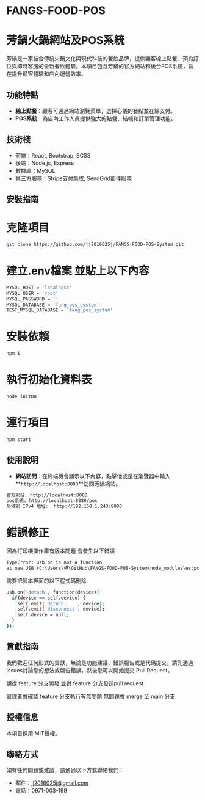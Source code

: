 # FANGS-FOOD-POS

# 芳鍋火鍋網站及POS系統

芳鍋是一家結合傳統火鍋文化與現代科技的餐飲品牌，提供顧客線上點餐、預約訂位與即時客服的全新餐飲體驗。本項目包含芳鍋的官方網站和後台POS系統，旨在提升顧客體驗和店內運營效率。

## 功能特點

- **線上點餐**：顧客可通過網站瀏覽菜單，選擇心儀的餐點並在線支付。
- **POS系統**：為店內工作人員提供強大的點餐、結帳和訂單管理功能。

## 技術棧

- 前端：React, Bootstrap, SCSS
- 後端：Node.js, Express
- 數據庫：MySQL
- 第三方服務：Stripe支付集成, SendGrid郵件服務

## 安裝指南

# 克隆項目
```bash
git clone https://github.com/jj2016025j/FANGS-FOOD-POS-System.git
```

# 建立.env檔案 並貼上以下內容
```bash
MYSQL_HOST = 'localhost'
MYSQL_USER = 'root'
MYSQL_PASSWORD = ''
MYSQL_DATABASE = 'fang_pos_system'
TEST_MYSQL_DATABASE = 'fang_pos_system'
```

# 安裝依賴
```bash
npm i
```

# 執行初始化資料表
```bash
node initDB
```

# 運行項目
```bash
npm start
```

## **使用說明**

- **網站訪問**：在終端機會顯示以下內容，點擊他或是在瀏覽器中輸入**`http://localhost:8080`**訪問芳鍋網站。
```bash
官方網站: http://localhost:8080
pos系統: http://localhost:8080/pos
局域網 IPv4 地址:  http://192.168.1.243:8080
```

# 錯誤修正
因為打印機操作庫有版本問題
會發生以下錯誤

```bash
TypeError: usb.on is not a function
at new USB (C:\Users\樺\GitHub\FANGS-FOOD-POS-System\node_modules\escpos-usb\index.js:52:7)
```

需要把腳本裡面的以下程式碼刪除
```bash
usb.on('detach', function(device){
  if(device == self.device) {
    self.emit('detach'    , device);
    self.emit('disconnect', device);
    self.device = null;
  }
});
```

## **貢獻指南**

我們歡迎任何形式的貢獻，無論是功能建議、錯誤報告或是代碼提交。請先通過Issues討論您的想法或報告錯誤，然後您可以開始提交 Pull Request。

請從 feature 分支開發
並對 feature 分支發送pull request

管理者會確認 feature 分支執行有無問題
無問題會 merge 至 main 分支

## **授權信息**

本項目採用 MIT授權。

## **聯絡方式**

如有任何問題或建議，請通過以下方式聯絡我們：

- 郵件：jj2016025j@gmail.com
- 電話：0971-003-199

